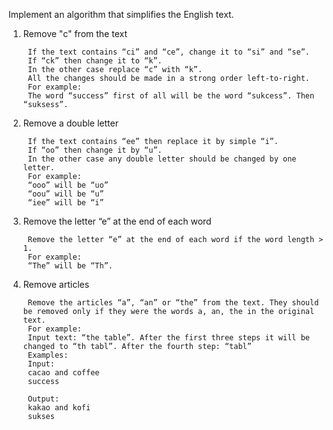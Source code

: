 Implement an algorithm that simplifies the English text. 

1. Remove "c" from the text

        If the text contains “ci” and “ce”, change it to “si” and “se”.
        If “ck” then change it to “k”.
        In the other case replace “c” with “k”.
        All the changes should be made in a strong order left-to-right.
        For example:
        The word “success” first of all will be the word “sukcess”. Then “suksess”.

2. Remove a double letter

        If the text contains “ee” then replace it by simple “i”.
        If “oo” then change it by “u”.
        In the other case any double letter should be changed by one letter.
        For example:
        “ooo” will be “uo”
        “oou” will be “u”
        “iee” will be “i”
  
3. Remove the letter “e” at the end of each word

        Remove the letter “e” at the end of each word if the word length > 1.
        For example:
        “The” will be “Th”.
4. Remove articles

        Remove the articles “a”, “an” or “the” from the text. They should be removed only if they were the words a, an, the in the original text.
        For example:
        Input text: “the table”. After the first three steps it will be changed to “th tabl”. After the fourth step: “tabl”
        Examples:
        Input:
        cacao and coffee
        success 

        Output:
        kakao and kofi
        sukses
